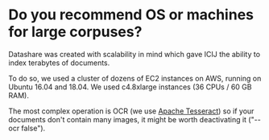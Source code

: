 # Do you recommend OS or machines for large corpuses?

Datashare was created with scalability in mind which gave ICIJ the ability to index terabytes of documents.

To do so, we used a cluster of dozens of EC2 instances on AWS, running on Ubuntu 16.04 and 18.04. We used c4.8xlarge instances (36 CPUs / 60 GB RAM).

The most complex operation is OCR (we use [Apache Tesseract](https://github.com/tesseract-ocr/tesseract/wiki)) so if your documents don't contain many images, it might be worth deactivating it ("--ocr false").

